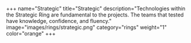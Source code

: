+++
name="Strategic"
title="Strategic"
description="Technologies within the Strategic Ring are fundamental to the projects. The teams that tested have knowledge, confidence, and fluency."
image="images/rings/strategic.png"
category="rings"
weight="1"
color="orange"
+++
